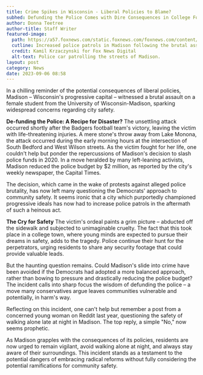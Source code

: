 ```yaml
---
title: Crime Spikes in Wisconsin - Liberal Policies to Blame?
subhed: Defunding the Police Comes with Dire Consequences in College Football Town
author: Donna Teetree
author-title: Staff Writer
featured-image: 
  path: https://a57.foxnews.com/static.foxnews.com/foxnews.com/content/uploads/2023/09/720/405/Madison_University_sexual_assault_012.jpg?ve=1&tl=1
  cutline: Increased police patrols in Madison following the brutal assault of a student.
  credit: Kamil Krzaczynski for Fox News Digital
  alt-text: Police car patrolling the streets of Madison.
layout: post
category: News
date: 2023-09-06 08:58
---
```


In a chilling reminder of the potential consequences of liberal policies, Madison – Wisconsin's progressive capital – witnessed a brutal assault on a female student from the University of Wisconsin-Madison, sparking widespread concerns regarding city safety.

**De-funding the Police: A Recipe for Disaster?**
The unsettling attack occurred shortly after the Badgers football team's victory, leaving the victim with life-threatening injuries. A mere stone's throw away from Lake Monona, the attack occurred during the early morning hours at the intersection of South Bedford and West Wilson streets. As the victim fought for her life, one couldn't help but ponder the repercussions of Madison's decision to slash police funds in 2020. In a move heralded by many left-leaning activists, Madison reduced the police budget by $2 million, as reported by the city's weekly newspaper, the Capital Times.

The decision, which came in the wake of protests against alleged police brutality, has now left many questioning the Democrats' approach to community safety. It seems ironic that a city which purportedly championed progressive ideals has now had to increase police patrols in the aftermath of such a heinous act.

**The Cry for Safety**
The victim's ordeal paints a grim picture – abducted off the sidewalk and subjected to unimaginable cruelty. The fact that this took place in a college town, where young minds are expected to pursue their dreams in safety, adds to the tragedy. Police continue their hunt for the perpetrators, urging residents to share any security footage that could provide valuable leads.

But the haunting question remains. Could Madison's slide into crime have been avoided if the Democrats had adopted a more balanced approach, rather than bowing to pressure and drastically reducing the police budget? The incident calls into sharp focus the wisdom of defunding the police – a move many conservatives argue leaves communities vulnerable and potentially, in harm's way.

Reflecting on this incident, one can't help but remember a post from a concerned young woman on Reddit last year, questioning the safety of walking alone late at night in Madison. The top reply, a simple "No," now seems prophetic.

As Madison grapples with the consequences of its policies, residents are now urged to remain vigilant, avoid walking alone at night, and always stay aware of their surroundings. This incident stands as a testament to the potential dangers of embracing radical reforms without fully considering the potential ramifications for community safety.
